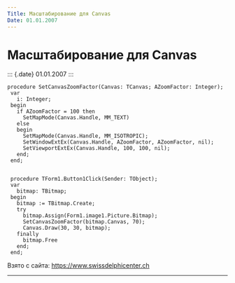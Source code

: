 ```yaml
---
Title: Масштабирование для Canvas
Date: 01.01.2007
---
```



Масштабирование для Canvas
==========================

::: {.date}
01.01.2007
:::

    procedure SetCanvasZoomFactor(Canvas: TCanvas; AZoomFactor: Integer);
     var
       i: Integer;
     begin
       if AZoomFactor = 100 then
         SetMapMode(Canvas.Handle, MM_TEXT)
       else
       begin
         SetMapMode(Canvas.Handle, MM_ISOTROPIC);
         SetWindowExtEx(Canvas.Handle, AZoomFactor, AZoomFactor, nil);
         SetViewportExtEx(Canvas.Handle, 100, 100, nil);
       end;
     end;
     
     
     procedure TForm1.Button1Click(Sender: TObject);
     var
       bitmap: TBitmap;
     begin
       bitmap := TBitmap.Create;
       try
         bitmap.Assign(Form1.image1.Picture.Bitmap);
         SetCanvasZoomFactor(bitmap.Canvas, 70);
         Canvas.Draw(30, 30, bitmap);
       finally
         bitmap.Free
       end;
     end;

Взято с сайта: <https://www.swissdelphicenter.ch>

------------------------------------------------------------------------
